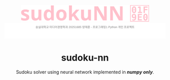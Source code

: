 <p align="center">
    <img src="assets/logo.svg" width="400"/>
    <br>
    <img src='assets/caption.svg'>
</p>

<span align="center">

# sudoku-nn

Sudoku solver using neural network implemented in ***numpy only***.

</span>